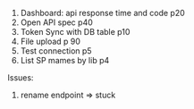 1. Dashboard: api response time and code p20
2. Open API spec p40
3. Token Sync with DB table  p10
4. File upload p 90
5. Test connection p5
6. List SP mames by lib p4




Issues:
1. rename endpoint => stuck